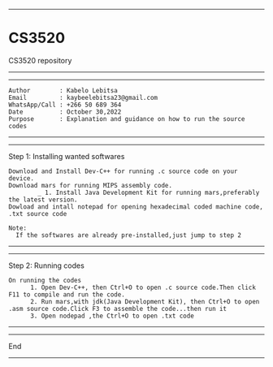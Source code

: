 ********************************************************************************************************
  # CS3520
  CS3520 repository
********************************************************************************************************
********************************************************************************************************
    Author        : Kabelo Lebitsa
    Email         : kaybeelebitsa23@gmail.com
    WhatsApp/Call : +266 50 689 364
    Date          : October 30,2022
    Purpose       : Explanation and guidance on how to run the source codes
********************************************************************************************************

********************************************************************************************************
  Step 1: Installing wanted softwares

    Download and Install Dev-C++ for running .c source code on your device.
    Download mars for running MIPS assembly code.
            _ 1. Install Java Development Kit for running mars,preferably the latest version.
    Dowload and intall notepad for opening hexadecimal coded machine code, .txt source code

    Note:
      If the softwares are already pre-installed,just jump to step 2
********************************************************************************************************

********************************************************************************************************
  Step 2: Running codes

    On running the codes
          1. Open Dev-C++, then Ctrl+O to open .c source code.Then click F11 to compile and run the code.
          2. Run mars,with jdk(Java Development Kit), then Ctrl+O to open .asm source code.Click F3 to assemble the code...then run it
          3. Open nodepad ,the Ctrl+O to open .txt code
 ******************************************************************************************************* 
 
 *******************************************************************************************************
   End
 *******************************************************************************************************
